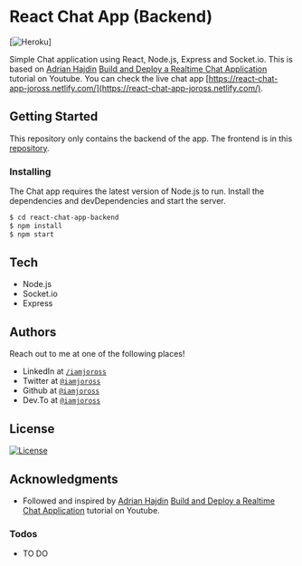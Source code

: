 # React Chat App (Backend)
[![Heroku](https://heroku-badge.herokuapp.com/?app=react-chat-app-joross)]

Simple Chat application using React, Node.js, Express and Socket.io. This is based on [Adrian Hajdin](https://github.com/adrianhajdin) [Build and Deploy a Realtime Chat Application](https://www.youtube.com/watch?v=ZwFA3YMfkoc) tutorial on Youtube. You can check the live chat app [https://react-chat-app-joross.netlify.com/](https://react-chat-app-joross.netlify.com/).

## Getting Started

This repository only contains the backend of the app. The frontend is in this [repository](https://github.com/iamjoross/react-chat-app-frontend).


### Installing

The Chat app requires the latest version of Node.js to run. 
Install the dependencies and devDependencies and start the server.

```sh
$ cd react-chat-app-backend
$ npm install
$ npm start
```

## Tech

* Node.js
* Socket.io
* Express

## Authors

Reach out to me at one of the following places!

- LinkedIn at <a href="https://www.linkedin.com/in/iamjoross/" target="_blank">`/iamjoross`</a>
- Twitter at <a href="http://twitter.com/iamjoross" target="_blank">`@iamjoross`</a>
- Github at <a href="http://twitter.com/iamjoross" target="_blank">`@iamjoross`</a>
- Dev.To at <a href="https://dev.to/iamjoross" target="_blank">`@iamjoross`</a>

## License

[![License](http://img.shields.io/:license-mit-blue.svg?style=flat-square)](http://badges.mit-license.org)


## Acknowledgments

* Followed and inspired by [Adrian Hajdin](https://github.com/adrianhajdin) [Build and Deploy a Realtime Chat Application](https://www.youtube.com/watch?v=ZwFA3YMfkoc) tutorial on Youtube.


### Todos

 - TO DO

